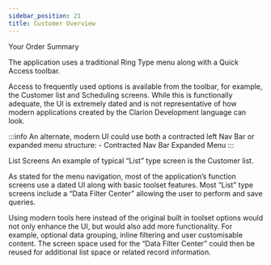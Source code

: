 ```yaml
---
sidebar_position: 21
title: Customer Overview
---
```


Your Order Summary

The application uses a traditional Ring Type menu along with a Quick Access toolbar.

Access to frequently used options is available from the toolbar, for example, the Customer list and Scheduling screens.
While this is functionally adequate, the UI is extremely dated and is not representative of how modern applications created by the Clarion Development language can look.

:::info
An alternate, modern UI could use both a contracted left Nav Bar or expanded menu structure: -
Contracted Nav Bar
Expanded Menu
:::

List Screens
An example of typical “List” type screen is the Customer list.


As stated for the menu navigation, most of the application’s function screens use a dated UI along with basic toolset features.  Most “List” type screens include a “Data Filter Center” allowing the user to perform and save queries.

Using modern tools here instead of the original built in toolset options would not only enhance the UI, but would also add more functionality.  For example, optional data grouping, inline filtering and user customisable content.  The screen space used for the “Data Filter Center” could then be reused for additional list space or related record information.
